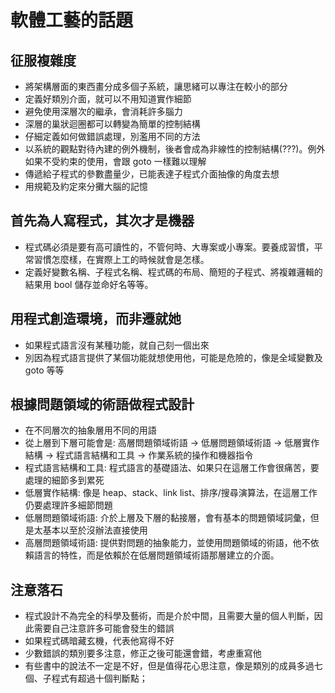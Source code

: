 # 軟體工藝的話題
## 征服複雜度
* 將架構層面的東西畫分成多個子系統，讓思緒可以專注在較小的部分
* 定義好類別介面，就可以不用知道實作細節
* 避免使用深層次的繼承，會消耗許多腦力
* 深層的巢狀迴圈都可以轉變為簡單的控制結構
* 仔細定義如何做錯誤處理，別濫用不同的方法
* 以系統的觀點對待內建的例外機制，後者會成為非線性的控制結構(???)。例外如果不受約束的使用，會跟 goto 一樣難以理解
* 傳遞給子程式的參數盡量少，已能表達子程式介面抽像的角度去想
* 用規範及約定來分攤大腦的記憶
## 首先為人寫程式，其次才是機器
* 程式碼必須是要有高可讀性的，不管何時、大專案或小專案。要養成習慣，平常習慣怎麼樣，在實際上工的時候就會是怎樣。
* 定義好變數名稱、子程式名稱、程式碼的布局、簡短的子程式、將複雜邏輯的結果用 bool 儲存並命好名等等。
## 用程式創造環境，而非遷就她
* 如果程式語言沒有某種功能，就自己刻一個出來
* 別因為程式語言提供了某個功能就想使用他，可能是危險的，像是全域變數及goto 等等
## 根據問題領域的術語做程式設計
* 在不同層次的抽象層用不同的用語
* 從上層到下層可能會是: 高層問題領域術語 -> 低層問題領域術語 -> 低層實作結構 -> 程式語言結構和工具 -> 作業系統的操作和機器指令
* 程式語言結構和工具: 程式語言的基礎語法、如果只在這層工作會很痛苦，要處理的細節多到累死
* 低層實作結構: 像是 heap、stack、link list、排序/搜尋演算法，在這層工作仍要處理許多細節問題
* 低層問題領域術語: 介於上層及下層的黏接層，會有基本的問題領域詞彙，但是太基本以至於沒辦法直接使用
* 高層問題領域術語: 提供對問題的抽象能力，並使用問題領域的術語，他不依賴語言的特性，而是依賴於在低層問題領域術語那層建立的介面。
## 注意落石
* 程式設計不為完全的科學及藝術，而是介於中間，且需要大量的個人判斷，因此需要自己注意許多可能會發生的錯誤
* 如果程式碼暗藏玄機，代表他寫得不好
* 少數錯誤的類別要多注意，修正之後可能還會錯，考慮重寫他
* 有些書中的說法不一定是不好，但是值得花心思注意，像是類別的成員多過七個、子程式有超過十個判斷點；
<!--stackedit_data:
eyJoaXN0b3J5IjpbMTIzNjU1MjI1OSwtNTA1OTQyMjUyLDE1OD
EyMTk1NzFdfQ==
-->